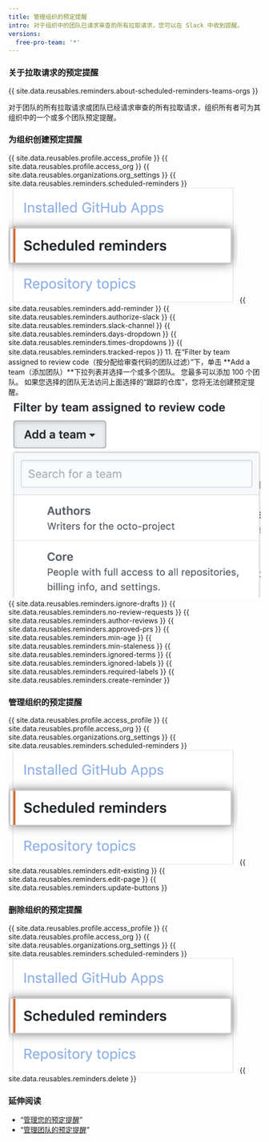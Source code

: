 ```yaml
---
title: 管理组织的预定提醒
intro: 对于组织中的团队已请求审查的所有拉取请求，您可以在 Slack 中收到提醒。
versions:
  free-pro-team: '*'
---
```


### 关于拉取请求的预定提醒

{{ site.data.reusables.reminders.about-scheduled-reminders-teams-orgs }}

对于团队的所有拉取请求或团队已经请求审查的所有拉取请求，组织所有者可为其组织中的一个或多个团队预定提醒。

### 为组织创建预定提醒
{{ site.data.reusables.profile.access_profile }}
{{ site.data.reusables.profile.access_org }}
{{ site.data.reusables.organizations.org_settings }}
{{ site.data.reusables.reminders.scheduled-reminders }}
![预定提醒按钮](/assets/images/help/organizations/scheduled-reminders-org.png)
{{ site.data.reusables.reminders.add-reminder }}
{{ site.data.reusables.reminders.authorize-slack }}
{{ site.data.reusables.reminders.slack-channel }}
{{ site.data.reusables.reminders.days-dropdown }}
{{ site.data.reusables.reminders.times-dropdowns }}
{{ site.data.reusables.reminders.tracked-repos }}
11. 在“Filter by team assigned to review code（按分配给审查代码的团队过滤）”下，单击 **Add a team（添加团队）**下拉列表并选择一个或多个团队。 您最多可以添加 100 个团队。 如果您选择的团队无法访问上面选择的“跟踪的仓库”，您将无法创建预定提醒。 ![添加团队下拉菜单](/assets/images/help/organizations/scheduled-reminders-add-teams.png)
{{ site.data.reusables.reminders.ignore-drafts }}
{{ site.data.reusables.reminders.no-review-requests }}
{{ site.data.reusables.reminders.author-reviews }}
{{ site.data.reusables.reminders.approved-prs }}
{{ site.data.reusables.reminders.min-age }}
{{ site.data.reusables.reminders.min-staleness }}
{{ site.data.reusables.reminders.ignored-terms }}
{{ site.data.reusables.reminders.ignored-labels }}
{{ site.data.reusables.reminders.required-labels }}
{{ site.data.reusables.reminders.create-reminder }}

### 管理组织的预定提醒
{{ site.data.reusables.profile.access_profile }}
{{ site.data.reusables.profile.access_org }}
{{ site.data.reusables.organizations.org_settings }}
{{ site.data.reusables.reminders.scheduled-reminders }}
![预定提醒按钮](/assets/images/help/organizations/scheduled-reminders-org.png)
{{ site.data.reusables.reminders.edit-existing }}
{{ site.data.reusables.reminders.edit-page }}
{{ site.data.reusables.reminders.update-buttons }}

### 删除组织的预定提醒
{{ site.data.reusables.profile.access_profile }}
{{ site.data.reusables.profile.access_org }}
{{ site.data.reusables.organizations.org_settings }}
{{ site.data.reusables.reminders.scheduled-reminders }}
![预定提醒按钮](/assets/images/help/organizations/scheduled-reminders-org.png)
{{ site.data.reusables.reminders.delete }}

### 延伸阅读

- “[管理您的预定提醒](/github/setting-up-and-managing-your-github-user-account/managing-your-scheduled-reminders)”
- “[管理团队的预定提醒](/github/setting-up-and-managing-organizations-and-teams/managing-scheduled-reminders-for-your-team)”
